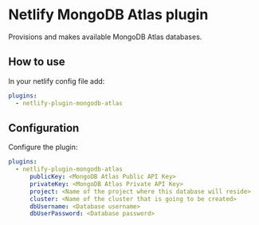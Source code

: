 # Netlify MongoDB Atlas plugin

Provisions and makes available MongoDB Atlas databases.

## How to use

In your netlify config file add:

```yml
plugins:
  - netlify-plugin-mongodb-atlas
```

## Configuration

Configure the plugin:

```yml
plugins:
  - netlify-plugin-mongodb-atlas
      publicKey: <MongoDB Atlas Public API Key>
      privateKey: <MongoDB Atlas Private API Key>
      project: <Name of the project where this database will reside>
      cluster: <Name of the cluster that is going to be created>
      dbUsername: <Database username>
      dbUserPassword: <Database password>
```
